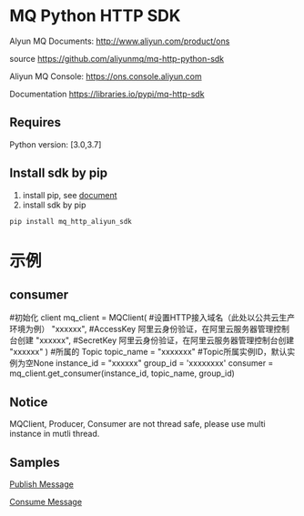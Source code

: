 # MQ Python HTTP SDK  
Alyun MQ Documents: http://www.aliyun.com/product/ons

source https://github.com/aliyunmq/mq-http-python-sdk

Aliyun MQ Console: https://ons.console.aliyun.com

Documentation https://libraries.io/pypi/mq-http-sdk

## Requires

Python version: [3.0,3.7]

## Install sdk by pip

1. install pip, see [document](https://pip.pypa.io/en/stable/installing/)
2. install sdk by pip

```bash
pip install mq_http_aliyun_sdk
```
# 示例
## consumer
#初始化 client
mq_client = MQClient(
    #设置HTTP接入域名（此处以公共云生产环境为例）
    "xxxxxx",
    #AccessKey 阿里云身份验证，在阿里云服务器管理控制台创建
    "xxxxxx",
    #SecretKey 阿里云身份验证，在阿里云服务器管理控制台创建
    "xxxxxx"
    )
#所属的 Topic
topic_name = "xxxxxxx"
#Topic所属实例ID，默认实例为空None
instance_id = "xxxxxx"
group_id = 'xxxxxxxx'
consumer = mq_client.get_consumer(instance_id, topic_name, group_id)

## Notice

MQClient, Producer, Consumer are not thread safe, please use multi instance in mutli thread.

## Samples

[Publish Message](https://github.com/aliyunmq/mq-http-samples/blob/master/python/producer.py)

[Consume Message](https://github.com/aliyunmq/mq-http-samples/blob/master/python/consumer.py)
